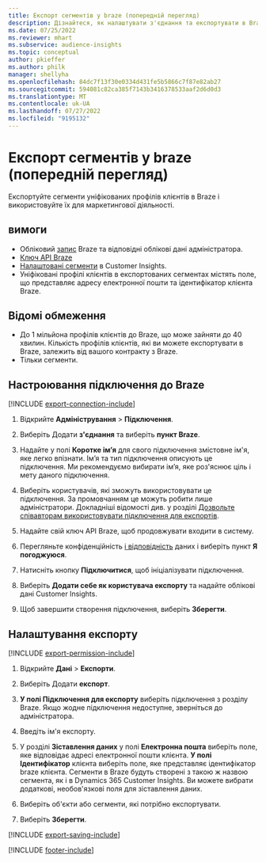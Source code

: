 ```yaml
---
title: Експорт сегментів у braze (попередній перегляд)
description: Дізнайтеся, як налаштувати з'єднання та експортувати в Braze.
ms.date: 07/25/2022
ms.reviewer: mhart
ms.subservice: audience-insights
ms.topic: conceptual
author: pkieffer
ms.author: philk
manager: shellyha
ms.openlocfilehash: 84dc7f13f30e0334d431fe5b5866c7f87e82ab27
ms.sourcegitcommit: 594081c82ca385f7143b3416378533aaf2d6d0d3
ms.translationtype: MT
ms.contentlocale: uk-UA
ms.lasthandoff: 07/27/2022
ms.locfileid: "9195132"
---
```

# <a name="export-segments-to-braze-preview"></a>Експорт сегментів у braze (попередній перегляд)

Експортуйте сегменти уніфікованих профілів клієнтів в Braze і використовуйте їх для маркетингової діяльності.

## <a name="prerequisites"></a>вимоги

- Обліковий [запис](https://www.braze.com/) Braze та відповідні облікові дані адміністратора.
- [Ключ API Braze](https://www.braze.com/docs/api/basics/)
- [Налаштовані сегменти](segments.md) в Customer Insights.
- Уніфіковані профілі клієнтів в експортованих сегментах містять поле, що представляє адресу електронної пошти та ідентифікатор клієнта Braze.

## <a name="known-limitations"></a>Відомі обмеження

- До 1 мільйона профілів клієнтів до Braze, що може зайняти до 40 хвилин. Кількість профілів клієнтів, які ви можете експортувати в Braze, залежить від вашого контракту з Braze.
- Тільки сегменти.

## <a name="set-up-connection-to-braze"></a>Настроювання підключення до Braze

[!INCLUDE [export-connection-include](includes/export-connection-admn.md)]

1. Відкрийте **Адміністрування** > **Підключення**.

1. Виберіть Додати **з'єднання** та виберіть **пункт Braze**.

1. Надайте у полі **Коротке ім’я** для свого підключення змістовне ім'я, яке легко впізнати. Ім’я та тип підключення описують це підключення. Ми рекомендуємо вибирати ім’я, яке роз'яснює ціль і мету даного підключення.

1. Виберіть користувачів, які зможуть використовувати це підключення. За промовчанням це можуть робити лише адміністратори. Докладніші відомості див. у розділі [Дозвольте співавторам використовувати підключення для експортів](connections.md#allow-contributors-to-use-a-connection-for-exports).

1. Надайте свій ключ API Braze, щоб продовжувати входити в систему.

1. Перегляньте конфіденційність [і відповідність](connections.md#data-privacy-and-compliance) даних і виберіть пункт **Я погоджуюся**.

1. Натисніть кнопку **Підключитися**, щоб ініціалізувати підключення.

1. Виберіть **Додати себе як користувача експорту** та надайте облікові дані Customer Insights.

1. Щоб завершити створення підключення, виберіть **Зберегти**.

## <a name="configure-an-export"></a>Налаштування експорту

[!INCLUDE [export-permission-include](includes/export-permission.md)]

1. Відкрийте **Дані** > **Експорти**.

1. Виберіть Додати **експорт**.

1. **У полі Підключення для експорту** виберіть підключення з розділу Braze. Якщо жодне підключення недоступне, зверніться до адміністратора.

1. Введіть ім'я експорту.

1. У розділі **Зіставлення даних** у полі **Електронна пошта** виберіть поле, яке відповідає адресі електронної пошти клієнта. **У полі Ідентифікатор** клієнта виберіть поле, яке представляє ідентифікатор braze клієнта. Сегменти в Braze будуть створені з такою ж назвою сегмента, як і в Dynamics 365 Customer Insights. Ви можете вибрати додаткові, необов'язкові поля для зіставлення даних.

1. Виберіть об'єкти або сегменти, які потрібно експортувати.

1. Виберіть **Зберегти**.

[!INCLUDE [export-saving-include](includes/export-saving.md)]

[!INCLUDE [footer-include](includes/footer-banner.md)]
